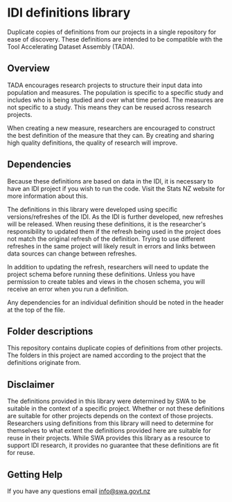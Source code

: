 # IDI definitions library
Duplicate copies of definitions from our projects in a single repository for ease of discovery. These definitions are intended to be compatible with the Tool Accelerating Dataset Assembly (TADA).

## Overview
TADA encourages research projects to structure their input data into population and measures. The population is specific to a specific study and includes who is being studied and over what time period. The measures are not specific to a study. This means they can be reused across research projects.

When creating a new measure, researchers are encouraged to construct the best definition of the measure that they can. By creating and sharing high quality definitions, the quality of research will improve.

## Dependencies
Because these definitions are based on data in the IDI, it is necessary to have an IDI project if you wish to run the code. Visit the Stats NZ website for more information about this.

The definitions in this library were developed using specific versions/refreshes of the IDI. As the IDI is further developed, new refreshes will be released. When reusing these definitions, it is the researcher's responsibility to updated them if the refresh being used in the project does not match the original refresh of the definition. Trying to use different refreshes in the same project will likely result in errors and links between data sources can change between refreshes.

In addition to updating the refresh, researchers will need to update the project schema before running these definitions. Unless you have permission to create tables and views in the chosen schema, you will receive an error when you run a definition.

Any dependencies for an individual definition should be noted in the header at the top of the file.

## Folder descriptions
This repository contains duplicate copies of definitions from other projects. The folders in this project are named according to the project that the definitions originate from.

## Disclaimer
The definitions provided in this library were determined by SWA to be suitable in the context of a specific project. Whether or not these definitions are suitable for other projects depends on the context of those projects. Researchers using definitions from this library will need to determine for themselves to what extent the definitions provided here are suitable for reuse in their projects. While SWA provides this library as a resource to support IDI research, it provides no guarantee that these definitions are fit for reuse.

## Getting Help
If you have any questions email info@swa.govt.nz

